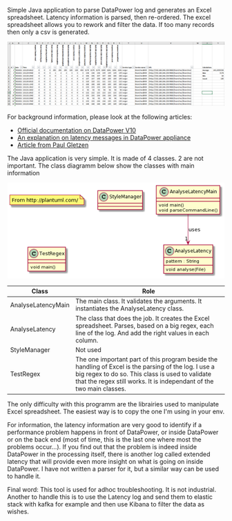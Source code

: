 Simple Java application to parse DataPower log and generates an Excel spreadsheet. 
Latency information is parsed, then re-ordered. The excel spreadsheet allows you to rework and filter the data.
If too many records then only a csv is generated.

![Sample result](./images/SampleResult.png)


For background information, please look at the following articles:
* [Official documentation on DataPower V10](https://www.ibm.com/support/knowledgecenter/SS9H2Y_10.0/com.ibm.dp.doc/latency_messages.html)
* [An explanation on latency messages in DataPower appliance ](https://www.ibm.com/support/pages/latency-messages-datapower-appliance)
* [Article from Paul Gletzen](http://pglezen.github.io/dpShowLatency/ShowLatency.html)

The Java application is very simple. It is made of 4 classes. 2 are not important.
The class diagramm below show the classes with main information

![Class diagramm](./images/class-diag.png)

| Class              | Role                                                                                                                                                                                                                                   |
|--------------------|----------------------------------------------------------------------------------------------------------------------------------------------------------------------------------------------------------------------------------------|
| AnalyseLatencyMain | The main class. It validates the arguments. It instantiates the AnalyseLatency class.                                                                                                                                                  |
| AnalyseLatency     | The class that does the job. It creates the Excel spreadsheet. Parses, based on a big regex, each line of the log. And add the right values in each column.                                                                            |
| StyleManager       | Not used                                                                                                                                                                                                                               |
| TestRegex          | The one important part of this program beside the handling of Excel is the parsing of the log. I use a big regex to do so. This class is used to validate that the regex still works. It is independant of the two main classes.       |


The only difficulty with this programm are the librairies used to manipulate Excel spreadsheet. The easiest way is to copy the one I'm using in your env.

For information, the latency information are very good to identify if a performance problem happens in front of DataPower, or inside DataPower or on the back end (most of time, this is the last one where most the problems occur...).
If you find out that the problem is indeed inside DataPower in the processing itself, there is another log called extended latency that will provide even more insight on what is going on inside DataPower. I have not written a parser for it, but a similar way can be used to handle it.

Final word: This tool is used for adhoc troubleshooting. It is not industrial. Another to handle this is to use the Latency log and send them to elastic stack with kafka for example and then use Kibana to filter the data as wishes.